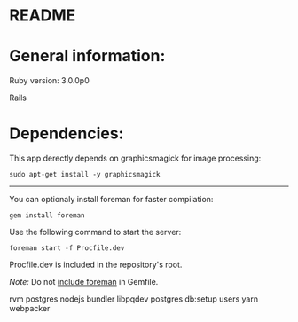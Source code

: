 # README

# General information:

Ruby version: 3.0.0p0

Rails 

# Dependencies:

This app derectly depends on graphicsmagick for image processing:

`sudo apt-get install -y graphicsmagick`



---

You can optionaly install foreman for faster compilation:


`gem install foreman`


Use the following command to start the server:


`foreman start -f Procfile.dev`


Procfile.dev is included in the repository's root.

*Note:* Do not [include foreman](https://github.com/ddollar/foreman/wiki/Don't-Bundle-Foreman) in Gemfile.

rvm postgres nodejs bundler libpqdev postgres db:setup users yarn webpacker 

